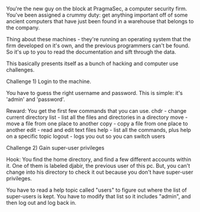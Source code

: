 You're the new guy on the block at PragmaSec, a computer security firm. You've been assigned a crummy duty: get anything
important off of some ancient computers that have just been found in a warehouse that belongs to the company.

Thing about these machines - they're running an operating system that the firm developed on it's own, and the previous
programmers can't be found. So it's up to you to read the documentation and sift through the data.

This basically presents itself as a bunch of hacking and computer use challenges.

Challenge 1) Login to the machine.

You have to guess the right username and password. This is simple: it's 'admin' and 'password'.

Reward: 
    You get the first few commands that you can use.
        chdr - change current directory
        list - list all the files and directories in a directory
        move - move a file from one place to another
        copy - copy a file from one place to another
        edit - read and edit text files
        help - list all the commands, plus help on a specific topic
        logout - logs you out so you can switch users
        
Challenge 2) Gain super-user privileges

Hook: You find the home directory, and find a few different accounts within it. One of them is labeled djabir, the
previous user of this pc. But, you can't change into his directory to check it out because you don't have super-user
privileges.

You have to read a help topic called "users" to figure out where the list of super-users is kept. You have to modify
that list so it includes "admin", and then log out and log back in.